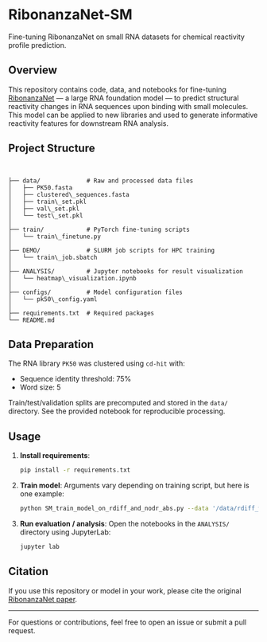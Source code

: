 # RibonanzaNet-SM

Fine-tuning RibonanzaNet on small RNA datasets for chemical reactivity profile prediction.

## Overview

This repository contains code, data, and notebooks for fine-tuning [RibonanzaNet](https://github.com/Shujun-He/RibonanzaNet) — a large RNA foundation model — to predict structural reactivity changes in RNA sequences upon binding with small molecules. This model can be applied to new libraries and used to generate informative reactivity features for downstream RNA analysis.

## Project Structure

```


├── data/             # Raw and processed data files
│   ├── PK50.fasta
│   ├── clustered\_sequences.fasta
│   ├── train\_set.pkl
│   ├── val\_set.pkl
│   └── test\_set.pkl
│
├── train/            # PyTorch fine-tuning scripts
│   └── train\_finetune.py
│
├── DEMO/             # SLURM job scripts for HPC training
│   └── train\_job.sbatch
│
├── ANALYSIS/         # Jupyter notebooks for result visualization
│   └── heatmap\_visualization.ipynb
│
├── configs/          # Model configuration files
│   └── pk50\_config.yaml
│
├── requirements.txt  # Required packages
└── README.md

````

## Data Preparation

The RNA library `PK50` was clustered using `cd-hit` with:
- Sequence identity threshold: 75%
- Word size: 5

Train/test/validation splits are precomputed and stored in the `data/` directory. See the provided notebook for reproducible processing.

## Usage

1. **Install requirements**:
   ```bash
   pip install -r requirements.txt
   ```

2. **Train model**:
   Arguments vary depending on training script, but here is one example: 
   ```bash
   python SM_train_model_on_rdiff_and_nodr_abs.py --data '/data/rdiff_with_NoDr_abs_train.json' --val_data '/data/rdiff_with_NoDr_abs_val.json' --test_data '/data/rdiff_with_NoDr_abs_test.json' --criterion 'mae' --epochs 40 --save_path 'RibonanzaNet-SM_005.pt' --train_snr_cutoff 1 --val_snr_cutoff 1

   ```

3. **Run evaluation / analysis**:
   Open the notebooks in the `ANALYSIS/` directory using JupyterLab:

   ```bash
   jupyter lab
   ```

## Citation

If you use this repository or model in your work, please cite the original [RibonanzaNet paper](https://www.biorxiv.org/content/10.1101/2024.02.24.581671v1).

---

For questions or contributions, feel free to open an issue or submit a pull request.





